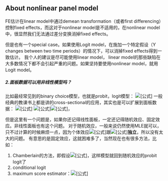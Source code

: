 ## About nonlinear panel model

FE估计在linear model中通过demean transformation（或者first differencing）控制fixed effects，而这对于nonlinear model是不适用的，在nonlinear model中，很显然我们无法通过差分变换消掉fixed effects。

但是也有一个special case。如果使用Logit model，在施加一个特定假设（Y changes between two time periods）的情况下，可以消掉fixed effects得到一致估计。
我个人的建议是尽可能使用linear model， linear model的那些缺陷在大多数情况下都不会引起严重的问题。如果坚持要使用nonlinear model，就用Logit model。

##### 2.面板数据可以用非线性模型吗？

比如最经常见到的binary choice模型，也就是probit，logit模型：
![[公式]](https://www.zhihu.com/equation?tex=d_i%3D1%5C%7Bx_i%27%5Cbeta%2Bu_i%3E0%5C%7D)
一般经典的教课书上都是讲的cross-sectional的应用，其实也是可以扩展到面板数据：
![[公式]](https://www.zhihu.com/equation?tex=d_%7Bit%7D%3D1%5C%7Bx_%7Bit%7D%27%5Cbeta%2B%5Calpha_i%2Bu_%7Bit%7D%3E0%5C%7D)
![[公式]](https://www.zhihu.com/equation?tex=%5Calpha_i)![[公式]](https://www.zhihu.com/equation?tex=x_%7Bit%7D)，

但是这里有一个问题是，如果你还记得线性面板，一定还记得随机效应、固定效应。非线性面板也有这个问题。
对于随机效应，一般来说仍然使用MLE就可以，只不过计算的时候麻烦一点，因为个体效应![[公式]](https://www.zhihu.com/equation?tex=%5Calpha_i)跟![[公式]](https://www.zhihu.com/equation?tex=x_%7Bit%7D)**独立**，所以没有太大的问题。
有意思的是固定效应，这就困难多了，当然现在也有很多方法，比如：

1. Chamberlain的方法，即假设![[公式]](https://www.zhihu.com/equation?tex=%5Calpha_i%3D%5Cbar%7Bx_i%7D%5Cdelta%2Bv_i)，这样模型就回到随机效应的probit logit了
2. conditional logit
3. maximum score estimator：![[公式]](https://www.zhihu.com/equation?tex=%5Cmax_%7B%5Cbeta_1%3D1%7D%5Cfrac%7B1%7D%7BN%7D%5Csum_%7Bi%3D1%7D%5EN%28d_%7Bi2%7D-d_%7Bi1%7D%29K%28x_%7Bi2%7D%27%5Cbeta-x_%7Bi1%7D%27%5Cbeta%29) 



